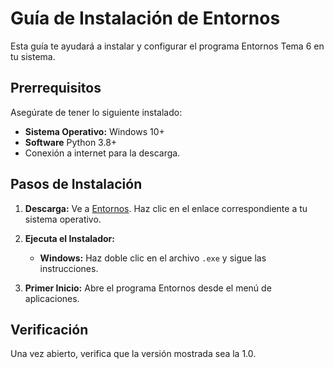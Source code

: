 # Guía de Instalación de Entornos

Esta guía te ayudará a instalar y configurar el programa Entornos Tema 6 en tu sistema.

## Prerrequisitos

Asegúrate de tener lo siguiente instalado:

* **Sistema Operativo:** Windows 10+
* **Software** Python 3.8+ 
* Conexión a internet para la descarga.

## Pasos de Instalación

1.  **Descarga:** Ve a [Entornos](https://entornoDePrueba.es). Haz clic en el enlace correspondiente a tu sistema operativo.

2.  **Ejecuta el Instalador:**
    * **Windows:** Haz doble clic en el archivo `.exe` y sigue las instrucciones.
   

3.  **Primer Inicio:** Abre el programa Entornos desde el menú de aplicaciones.

## Verificación

Una vez abierto, verifica que la versión mostrada sea la 1.0.

